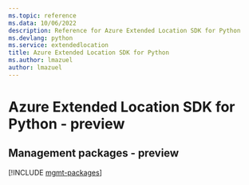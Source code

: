 ```yaml
---
ms.topic: reference
ms.data: 10/06/2022
description: Reference for Azure Extended Location SDK for Python
ms.devlang: python
ms.service: extendedlocation
title: Azure Extended Location SDK for Python
ms.author: lmazuel
author: lmazuel
---
```

# Azure Extended Location SDK for Python - preview

## Management packages - preview
[!INCLUDE [mgmt-packages](extended-location-mgmt-index.md)]
